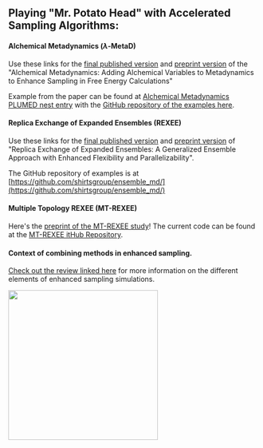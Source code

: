 ## Playing "Mr. Potato Head" with Accelerated Sampling Algorithms: 

#### Alchemical Metadynamics ($\lambda$-MetaD)

Use these links for the [final published version](https://doi.org/10.1021/acs.jctc.2c01258) and [preprint version](https://arxiv.org/abs/2206.01329) of the  "Alchemical Metadynamics: Adding Alchemical Variables to Metadynamics to Enhance Sampling in Free Energy Calculations"

Example from the paper can be found at [Alchemical Metadynamics PLUMED nest entry](https://www.plumed-nest.org/eggs/23/003/) with the [GitHub repository of the examples here](https://github.com/shirtsgroup/alchemical_metadynamics_project).

#### Replica Exchange of Expanded Ensembles (REXEE)

Use these links for the [final published version](https://doi.org/10.1021/acs.jctc.4c00484) and [preprint version](https://arxiv.org/abs/2308.06938) of "Replica Exchange of Expanded Ensembles: A Generalized Ensemble Approach with Enhanced Flexibility and Parallelizability".

The GitHub repository of examples is at [https://github.com/shirtsgroup/ensemble_md/](https://github.com/shirtsgroup/ensemble_md/)

#### Multiple Topology REXEE (MT-REXEE)

Here's the [preprint of the MT-REXEE study](https://arxiv.org/abs/2408.11038)!  The current code can be found at the [MT-REXEE itHub Repository](https://github.com/ajfriedman22/MT-REXEE).

#### Context of combining methods in enhanced sampling.

[Check out the review linked here](https://livecomsjournal.org/index.php/livecoms/article/view/v4i1e1583) for more information on the different elements of enhanced sampling simulations.

<img src="https://livecomsjournal.org/public/journals/15/submission_1583_2095_coverImage_en_US.jpg" height="300" alt_text="Person thinking about enhanced sampling methods"/>
